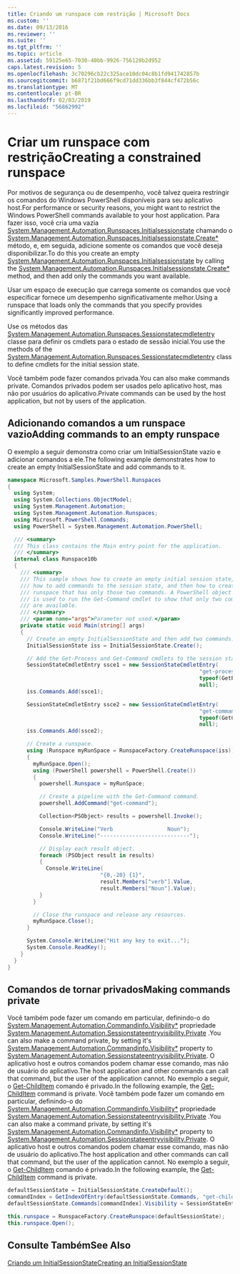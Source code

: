 ```yaml
---
title: Criando um runspace com restrição | Microsoft Docs
ms.custom: ''
ms.date: 09/13/2016
ms.reviewer: ''
ms.suite: ''
ms.tgt_pltfrm: ''
ms.topic: article
ms.assetid: 59125e65-7030-40bb-9926-756120b2d952
caps.latest.revision: 5
ms.openlocfilehash: 3c70296cb22c325ace10dc04c8b1fd941742857b
ms.sourcegitcommit: b6871f21bd666f9cd71dd336bb3f844cf472b56c
ms.translationtype: MT
ms.contentlocale: pt-BR
ms.lasthandoff: 02/03/2019
ms.locfileid: "56862992"
---
```

# <a name="creating-a-constrained-runspace"></a><span data-ttu-id="f9491-102">Criar um runspace com restrição</span><span class="sxs-lookup"><span data-stu-id="f9491-102">Creating a constrained runspace</span></span>

<span data-ttu-id="f9491-103">Por motivos de segurança ou de desempenho, você talvez queira restringir os comandos do Windows PowerShell disponíveis para seu aplicativo host.</span><span class="sxs-lookup"><span data-stu-id="f9491-103">For performance or security reasons, you might want to restrict the Windows PowerShell commands available to your host application.</span></span> <span data-ttu-id="f9491-104">Para fazer isso, você cria uma vazia [System.Management.Automation.Runspaces.Initialsessionstate](/dotnet/api/System.Management.Automation.Runspaces.InitialSessionState) chamando o [System.Management.Automation.Runspaces.Initialsessionstate.Create\*](/dotnet/api/System.Management.Automation.Runspaces.InitialSessionState.Create) método, e, em seguida, adicione somente os comandos que você deseja disponibilizar.</span><span class="sxs-lookup"><span data-stu-id="f9491-104">To do this you create an empty [System.Management.Automation.Runspaces.Initialsessionstate](/dotnet/api/System.Management.Automation.Runspaces.InitialSessionState) by calling the [System.Management.Automation.Runspaces.Initialsessionstate.Create\*](/dotnet/api/System.Management.Automation.Runspaces.InitialSessionState.Create) method, and then add only the commands you want available.</span></span>

 <span data-ttu-id="f9491-105">Usar um espaço de execução que carrega somente os comandos que você especificar fornece um desempenho significativamente melhor.</span><span class="sxs-lookup"><span data-stu-id="f9491-105">Using a runspace that loads only the commands that you specify provides significantly improved performance.</span></span>

 <span data-ttu-id="f9491-106">Use os métodos das [System.Management.Automation.Runspaces.Sessionstatecmdletentry](/dotnet/api/System.Management.Automation.Runspaces.SessionStateCmdletEntry) classe para definir os cmdlets para o estado de sessão inicial.</span><span class="sxs-lookup"><span data-stu-id="f9491-106">You use the methods of the [System.Management.Automation.Runspaces.Sessionstatecmdletentry](/dotnet/api/System.Management.Automation.Runspaces.SessionStateCmdletEntry) class to define cmdlets for the initial session state.</span></span>

 <span data-ttu-id="f9491-107">Você também pode fazer comandos privada.</span><span class="sxs-lookup"><span data-stu-id="f9491-107">You can also make commands private.</span></span> <span data-ttu-id="f9491-108">Comandos privados podem ser usados pelo aplicativo host, mas não por usuários do aplicativo.</span><span class="sxs-lookup"><span data-stu-id="f9491-108">Private commands can be used by the host application, but not by users of the application.</span></span>

## <a name="adding-commands-to-an-empty-runspace"></a><span data-ttu-id="f9491-109">Adicionando comandos a um runspace vazio</span><span class="sxs-lookup"><span data-stu-id="f9491-109">Adding commands to an empty runspace</span></span>

 <span data-ttu-id="f9491-110">O exemplo a seguir demonstra como criar um InitialSessionState vazio e adicionar comandos a ele.</span><span class="sxs-lookup"><span data-stu-id="f9491-110">The following example demonstrates how to create an empty InitialSessionState and add commands to it.</span></span>

```csharp
namespace Microsoft.Samples.PowerShell.Runspaces
{
  using System;
  using System.Collections.ObjectModel;
  using System.Management.Automation;
  using System.Management.Automation.Runspaces;
  using Microsoft.PowerShell.Commands;
  using PowerShell = System.Management.Automation.PowerShell;

  /// <summary>
  /// This class contains the Main entry point for the application.
  /// </summary>
  internal class Runspace10b
  {
    /// <summary>
    /// This sample shows how to create an empty initial session state,
    /// how to add commands to the session state, and then how to create a
    /// runspace that has only those two commands. A PowerShell object
    /// is used to run the Get-Command cmdlet to show that only two commands
    /// are available.
    /// </summary>
    /// <param name="args">Parameter not used.</param>
    private static void Main(string[] args)
    {
      // Create an empty InitialSessionState and then add two commands.
      InitialSessionState iss = InitialSessionState.Create();

      // Add the Get-Process and Get-Command cmdlets to the session state.
      SessionStateCmdletEntry ssce1 = new SessionStateCmdletEntry(
                                                            "get-process",
                                                            typeof(GetProcessCommand),
                                                            null);
      iss.Commands.Add(ssce1);

      SessionStateCmdletEntry ssce2 = new SessionStateCmdletEntry(
                                                            "get-command",
                                                            typeof(GetCommandCommand),
                                                            null);
      iss.Commands.Add(ssce2);

      // Create a runspace.
      using (Runspace myRunSpace = RunspaceFactory.CreateRunspace(iss))
      {
        myRunSpace.Open();
        using (PowerShell powershell = PowerShell.Create())
        {
          powershell.Runspace = myRunSpace;

          // Create a pipeline with the Get-Command command.
          powershell.AddCommand("get-command");

          Collection<PSObject> results = powershell.Invoke();

          Console.WriteLine("Verb                 Noun");
          Console.WriteLine("----------------------------");

          // Display each result object.
          foreach (PSObject result in results)
          {
            Console.WriteLine(
                             "{0,-20} {1}",
                             result.Members["verb"].Value,
                             result.Members["Noun"].Value);
          }
        }

        // Close the runspace and release any resources.
        myRunSpace.Close();
      }

      System.Console.WriteLine("Hit any key to exit...");
      System.Console.ReadKey();
    }
  }
}
```

## <a name="making-commands-private"></a><span data-ttu-id="f9491-111">Comandos de tornar privados</span><span class="sxs-lookup"><span data-stu-id="f9491-111">Making commands private</span></span>

 <span data-ttu-id="f9491-112">Você também pode fazer um comando em particular, definindo-o do [System.Management.Automation.Commandinfo.Visibility\*](/dotnet/api/System.Management.Automation.CommandInfo.Visibility) propriedade [System.Management.Automation.Sessionstateentryvisibility.Private](/dotnet/api/System.Management.Automation.SessionStateEntryVisibility.Private) .</span><span class="sxs-lookup"><span data-stu-id="f9491-112">You can also make a command private, by setting it's [System.Management.Automation.Commandinfo.Visibility\*](/dotnet/api/System.Management.Automation.CommandInfo.Visibility) property to [System.Management.Automation.Sessionstateentryvisibility.Private](/dotnet/api/System.Management.Automation.SessionStateEntryVisibility.Private).</span></span> <span data-ttu-id="f9491-113">O aplicativo host e outros comandos podem chamar esse comando, mas não de usuário do aplicativo.</span><span class="sxs-lookup"><span data-stu-id="f9491-113">The host application and other commands can call that command, but the user of the application cannot.</span></span> <span data-ttu-id="f9491-114">No exemplo a seguir, o [Get-ChildItem](/powershell/module/Microsoft.PowerShell.Management/Get-ChildItem) comando é privado.</span><span class="sxs-lookup"><span data-stu-id="f9491-114">In the following example, the [Get-ChildItem](/powershell/module/Microsoft.PowerShell.Management/Get-ChildItem) command is private.</span></span>
<span data-ttu-id="f9491-115">Você também pode fazer um comando em particular, definindo-o do [System.Management.Automation.Commandinfo.Visibility\*](/dotnet/api/System.Management.Automation.CommandInfo.Visibility) propriedade [System.Management.Automation.Sessionstateentryvisibility.Private](/dotnet/api/System.Management.Automation.SessionStateEntryVisibility.Private) .</span><span class="sxs-lookup"><span data-stu-id="f9491-115">You can also make a command private, by setting it's [System.Management.Automation.Commandinfo.Visibility\*](/dotnet/api/System.Management.Automation.CommandInfo.Visibility) property to [System.Management.Automation.Sessionstateentryvisibility.Private](/dotnet/api/System.Management.Automation.SessionStateEntryVisibility.Private).</span></span> <span data-ttu-id="f9491-116">O aplicativo host e outros comandos podem chamar esse comando, mas não de usuário do aplicativo.</span><span class="sxs-lookup"><span data-stu-id="f9491-116">The host application and other commands can call that command, but the user of the application cannot.</span></span> <span data-ttu-id="f9491-117">No exemplo a seguir, o [Get-ChildItem](/powershell/module/Microsoft.PowerShell.Management/Get-ChildItem) comando é privado.</span><span class="sxs-lookup"><span data-stu-id="f9491-117">In the following example, the [Get-ChildItem](/powershell/module/Microsoft.PowerShell.Management/Get-ChildItem) command is private.</span></span>

```csharp
defaultSessionState = InitialSessionState.CreateDefault();
commandIndex = GetIndexOfEntry(defaultSessionState.Commands, "get-childitem");
defaultSessionState.Commands[commandIndex].Visibility = SessionStateEntryVisibility.Private;

this.runspace = RunspaceFactory.CreateRunspace(defaultSessionState);
this.runspace.Open();
```

## <a name="see-also"></a><span data-ttu-id="f9491-118">Consulte Também</span><span class="sxs-lookup"><span data-stu-id="f9491-118">See Also</span></span>

 [<span data-ttu-id="f9491-119">Criando um InitialSessionState</span><span class="sxs-lookup"><span data-stu-id="f9491-119">Creating an InitialSessionState</span></span>](./creating-an-initialsessionstate.md)
